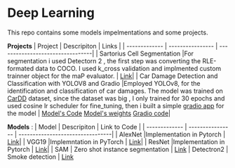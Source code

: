 # Deep Learning
This repo contains some models impelmentations and some projects.

**Projects**
| Project      | Descripiton      | Links        |
| ------------- | ---------------- | ---------------------------------|
| Sartorius Cell Segmentation   |For segmentation i used Detectorn 2 , the first step was converting the RLE-formated data to COCO. I used k_cross validation and implmented custom trainner object for the maP evaluator.    | [Link](Cells_Segmentation_with_Detectron_2.ipynb)|
| Car Damage Detection and Classification with YOLOV8 and Gradio |Employed YOLOv8, for the identification and classification of car damages. The model was trained on [CarDD](https://arxiv.org/abs/2211.00945) dataset, since the dataset was big , I only trained for 30 epochs and used cosine lr scheduler for fine_tuning, then i built a simple [gradio app](car_damage_detection/gradio.ipynb) for the model        | [Model's Code](car_damage_detection/Car(2).ipynb)          [Model's weights](car_damage_detection/model_weights/best.pt)                                                                                                        [Gradio code](car_damage_detection/gradio.ipynb)|


**Models** : 
| Model         | Descripiton      | Link to Code           |
| ------------- | ---------------- | ---------------------------------|
| AlexNet       |Implementation in  Pytorch          | [Link](AlexNet(1).ipynb)|
| VGG19        |Implemntation in  PyTorch         | [Link](VGG19.ipynb)|
| ResNet       |Implementation in  Pytorch          | [Link](Resnet(2).ipynb)|
| SAM          | Zero shot instance segmentation    | [Link](SAM(1).ipynb)
| Detectron2     | Smoke detection     | [Link](Smoke_detection_with_Detectron_2.ipynb)



